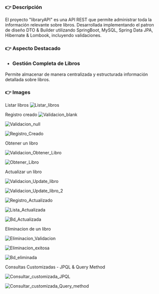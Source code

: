 ### 👉 Descripción

El proyecto "libraryAPI" es una API REST que permite administrar toda la información relevante sobre libros. Desarrollada implementando el patron de diseño DTO & Builder utilizando SpringBoot, MySQL, Spring Data JPA, Hibernate & Lombook, incluyendo validaciones. 

### 👉 Aspecto Destacado

+ ### Gestión Completa de Libros
Permite almacenar de manera centralizada y estructurada información detallada sobre libros.

### 👉 Images

Listar libros
![Listar_libros](https://github.com/RafaOnPC/Library_SpringAPI/assets/128557603/fb345093-6a36-431d-b49a-5108610ac2a3)

Registro creado
![Validacion_blank](https://github.com/RafaOnPC/Library_SpringAPI/assets/128557603/fae0f00a-43b7-403e-aa64-d462cc044172)

![Validacion_null](https://github.com/RafaOnPC/Library_SpringAPI/assets/128557603/6c890b03-9521-42d5-9d25-5685af68ce3a)

![Registro_Creado](https://github.com/RafaOnPC/Library_SpringAPI/assets/128557603/fd2d0240-d388-417b-b872-f28e68c39d33)

Obtener un libro

![Validacion_Obtener_Libro](https://github.com/RafaOnPC/Library_SpringAPI/assets/128557603/01f20ee7-1a48-4f39-904b-a946f4502bcb)

![Obtener_Libro](https://github.com/RafaOnPC/Library_SpringAPI/assets/128557603/16568c34-6e20-4917-9dd7-bcdf4854ee2e)

Actualizar un libro

![Validacion_Update_libro](https://github.com/RafaOnPC/Library_SpringAPI/assets/128557603/9a7fc2b1-7528-4788-a938-abd45e62eecb)

![Validacion_Update_libro_2](https://github.com/RafaOnPC/Library_SpringAPI/assets/128557603/d92f7427-c610-4ee2-a71b-1cab3cebac4f)

![Registro_Actualizado](https://github.com/RafaOnPC/Library_SpringAPI/assets/128557603/344fcd9d-7e3c-4e47-a62b-4ba6d2a24701)

![Lista_Actualizada](https://github.com/RafaOnPC/Library_SpringAPI/assets/128557603/2a484d29-31ef-4b05-aa73-59cd9a313803)

![Bd_Actualizada](https://github.com/RafaOnPC/Library_SpringAPI/assets/128557603/fb9f077d-5680-4e50-b4e0-11d6794ddbc1)

Eliminacion de un libro

![Eliminacion_Validacion](https://github.com/RafaOnPC/Library_SpringAPI/assets/128557603/3c4a1c35-aae5-4a80-93a5-8fc97951bda0)

![Eliminacion_exitosa](https://github.com/RafaOnPC/Library_SpringAPI/assets/128557603/04844d9a-71c8-4bc7-8ae3-8ef537cb13eb)

![Bd_eliminada](https://github.com/RafaOnPC/Library_SpringAPI/assets/128557603/2bf5c383-1baf-4949-a20f-0dc3e0825d31)

Consultas Customizadas - JPQL & Query Method

![Consultar_customizada_JPQL](https://github.com/RafaOnPC/Library_SpringAPI/assets/128557603/51e2c89d-0803-475a-a353-6b454fde0e4b)

![Consultar_customizada_Query_method](https://github.com/RafaOnPC/Library_SpringAPI/assets/128557603/55d04106-5b05-4a13-98b1-fde15f15fca3)
